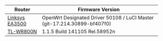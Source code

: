| Router         | Firmware Version                                                         |
|----------------|--------------------------------------------------------------------------|
| [Linksys EA3500](https://github.com/ljishen/router-config/tree/master/linksys-ea3500) | OpenWrt Designated Driver 50108 / LuCI Master (git-17.214.30899-bf407f0) |
| [TL-WR800N](https://github.com/ljishen/router-config/tree/master/tl-wr800n)      | 1.1.5 Build 141105 Rel.58952n |
